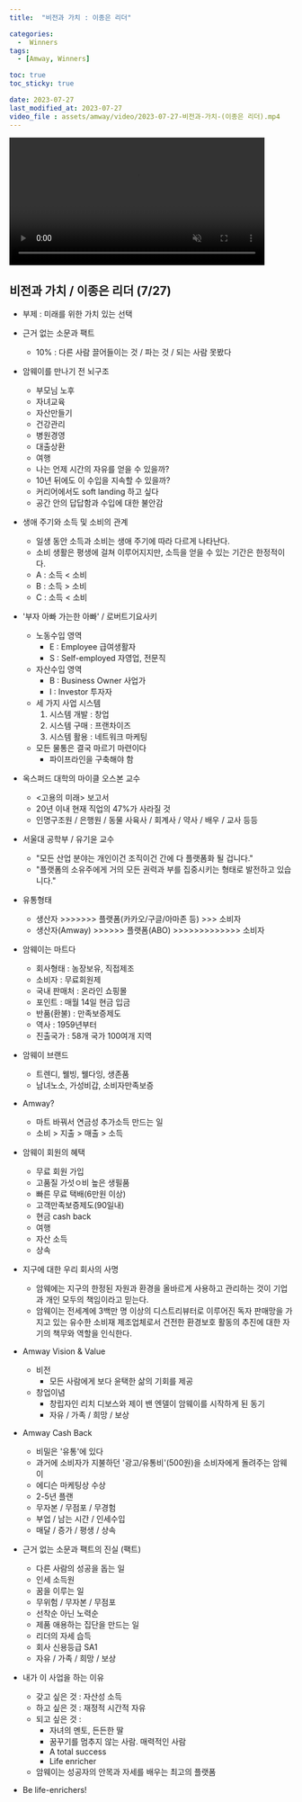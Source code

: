 ```yaml
---
title:  "비전과 가치 : 이종은 리더" 

categories:
  -  Winners
tags:
  - [Amway, Winners]

toc: true
toc_sticky: true

date: 2023-07-27
last_modified_at: 2023-07-27
video_file : assets/amway/video/2023-07-27-비전과-가치-(이종은 리더).mp4
---
```



<video width="90%" muted autoplay controls>
    <source src="{{ page.video_file | relative_url }}" type="video/mp4">
</video>



## 비전과 가치 / 이종은 리더 (7/27)
+ 부제 : 미래를 위한 가치 있는 선택

+ 근거 없는 소문과 팩트
  - 10% : 다른 사람 끌어들이는 것 / 파는 것 / 되는 사람 못봤다

+ 암웨이를 만나기 전 뇌구조
  - 부모님 노후
  - 자녀교육
  - 자산만들기
  - 건강관리
  - 병원경영
  - 대출상환
  - 여행
  - 나는 언제 시간의 자유를 얻을 수 있을까?
  - 10년 뒤에도 이 수입을 지속할 수 있을까? 
  - 커리어에서도 soft landing 하고 싶다
  - 공간 안의 답답함과 수입에 대한 불안감

+ 생애 주기와 소득 및 소비의 관계
  - 일생 동안 소득과 소비는 생애 주기에 따라 다르게 나타난다.
  - 소비 생활은 평생에 걸쳐 이루어지지만, 소득을 얻을 수 있는 기간은 한정적이다.
  - A : 소득 < 소비
  - B : 소득 > 소비
  - C : 소득 < 소비

+ '부자 아빠 가는한 아빠' / 로버트기요사키
  - 노동수입 영역
    - E : Employee 급여생활자
    - S : Self-employed 자영업, 전문직
  - 자산수입 영역
    - B : Business Owner 사업가
    - I : Investor 투자자
  - 세 가지 사업 시스템
    1. 시스템 개발 : 창업
    2. 시스템 구매 : 프랜차이즈
    3. 시스템 활용 : 네트워크 마케팅
  - 모든 물통은 결국 마르기 마련이다
    - 파이프라인을 구축해야 함

+ 옥스퍼드 대학의 마이클 오스본 교수
  - <고용의 미래> 보고서
  - 20년 이내 현재 직업의 47%가 사라질 것
  - 인명구조원 / 은행원 / 동물 사육사 / 회계사 / 약사 / 배우 / 교사 등등

+ 서울대 공학부 / 유기윤 교수
  - "모든 산업 분야는 개인이건 조직이건 간에 다 플랫폼화 될 겁니다."
  - "플랫폼의 소유주에게 거의 모든 권력과 부를 집중시키는 형태로 발전하고 있습니다."

+ 유통형태
  - 생산자 >>>>>>> 플랫폼(카카오/구글/아마존 등) >>> 소비자
  - 생산자(Amway) >>>>>> 플랫폼(ABO) >>>>>>>>>>>>> 소비자

+ 암웨이는 마트다
  - 회사형태 : 농장보유, 직접제조
  - 소비자 : 무료회원제
  - 국내 판매처 : 온라인 쇼핑몰
  - 포인트 : 매월 14일 현금 입금
  - 반품(환불) : 만족보증제도
  - 역사 : 1959년부터
  - 진출국가 : 58개 국가 100여개 지역

+ 암웨이 브랜드
  - 트렌디, 웰빙, 웰다잉, 생존품
  - 남녀노소, 가성비갑, 소비자만족보증

+ Amway?
  - 마트 바꿔서 연금성 추가소득 만드는 일
  - 소비 > 지출 > 매출 > 소득

+ 암웨이 회원의 혜택
  - 무료 회원 가입
  - 고품질 가섯ㅇ비 높은 생필품
  - 빠른 무료 택배(6만원 이상)
  - 고객만족보증제도(90일내)
  - 현금 cash back
  - 여행
  - 자산 소득
  - 상속

+ 지구에 대한 우리 회사의 사명
  - 암웨에는 지구의 한정된 자원과 환경을 올바르게 사용하고 관리하는 것이 기업과 개인 모두의 책임이라고 믿는다.
  - 암웨이는 전세계에 3백만 명 이상의 디스트리뷰터로 이루어진 독자 판매망을 가지고 있는 유수한 소비재 제조업체로서 건전한 환경보호 활동의 추진에 대한 자기의 책무와 역할을 인식한다.

+ Amway Vision & Value
  - 비전
    - 모든 사람에게 보다 윤택한 삶의 기회를 제공
  - 창업이념
    - 창립자인 리치 디보스와 제이 밴 엔델이 암웨이를 시작하게 된 동기
    - 자유 / 가족 / 희망 / 보상

+ Amway Cash Back
  - 비밀은 '유통'에 있다
  - 과거에 소비자가 지불하던 '광고/유통비'(500원)을 소비자에게 돌려주는 암웨이
  - 에디슨 마케팅상 수상
  - 2-5년 플랜
  - 무자본 / 무점포 / 무경험
  - 부업 / 남는 시간 / 인세수입
  - 매달 / 증가 / 평생 / 상속

+ 근거 없는 소문과 팩트의 진실 (팩트)
  - 다른 사람의 성공을 돕는 일
  - 인세 소득원
  - 꿈을 이루는 일
  - 무위험 / 무자본 / 무점포
  - 선착순 아닌 노력순
  - 제품 애용하는 집단을 만드는 일
  - 리더의 자세 습득
  - 회사 신용등급 SA1
  - 자유 / 가족 / 희망 / 보상

+ 내가 이 사업을 하는 이유
  - 갖고 싶은 것 : 자산성 소득
  - 하고 싶은 것 : 재정적 시간적 자유
  - 되고 싶은 것 : 
    - 자녀의 멘토, 든든한 딸
    - 꿈꾸기를 멈추지 않는 사람. 매력적인 사람
    - A total success
    - Life enricher
  - 암웨이는 성공자의 안목과 자세를 배우는 최고의 플랫폼

+ Be life-enrichers!
